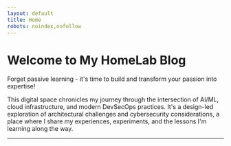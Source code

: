 ```yaml
---
layout: default
title: Home
robots: noindex,nofollow
---
```


<meta name="robots" content="noindex, nofollow" />

# Welcome to My HomeLab Blog

Forget passive learning - it's time to build and transform your passion into expertise!

This digital space chronicles my journey through the intersection of AI/ML, cloud infrastructure, and modern DevSecOps practices. It's a design-led exploration of architectural challenges and cybersecurity considerations, a place where I share my experiences, experiments, and the lessons I'm learning along the way.

---
